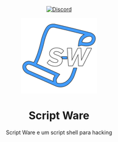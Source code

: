 <div align="center">

[![Discord][discord-badge]][discord-link]

[discord-badge]: https://img.shields.io/badge/discord-green?labelColor=0c0d10&color=7289da&style=for-the-badge&logo=discord&logoColor=7289da
[discord-link]: https://discord.gg/zZe47mksAN

![Script Ware](https://raw.githubusercontent.com/porrinha09/Script-Ware/main/images/logotipo.png)

# Script Ware
Script Ware e um script shell para hacking

</div>